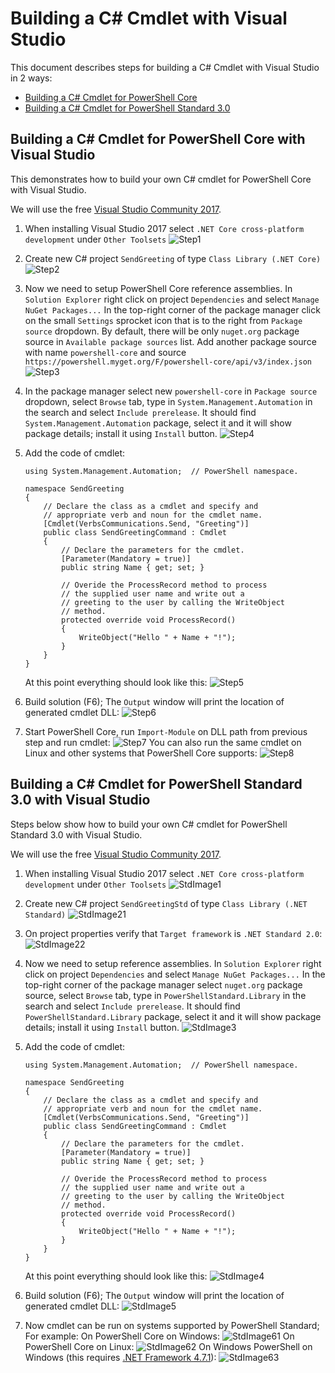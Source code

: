 # Building a C# Cmdlet with Visual Studio

This document describes steps for building a C# Cmdlet with Visual Studio in 2 ways:

* [Building a C# Cmdlet for PowerShell Core](#building-a-c-cmdlet-for-powershell-core-with-visual-studio)
* [Building a C# Cmdlet for PowerShell Standard 3.0](#building-a-c-cmdlet-for-powershell-standard-30-with-visual-studio)

## Building a C# Cmdlet for PowerShell Core with Visual Studio

This demonstrates how to build your own C# cmdlet for PowerShell Core with Visual Studio.

We will use the free [Visual Studio Community 2017](https://www.visualstudio.com/downloads).

1. When installing Visual Studio 2017 select `.NET Core cross-platform development` under `Other Toolsets`
  ![Step1](./Images/Step1.png)

1. Create new C# project `SendGreeting` of type `Class Library (.NET Core)`
  ![Step2](./Images/Step2.png)

1. Now we need to setup PowerShell Core reference assemblies.
  In `Solution Explorer` right click on project `Dependencies` and select `Manage NuGet Packages...`
In the top-right corner of the package manager click on the small `Settings` sprocket icon that is to the right from `Package source` dropdown.
By default, there will be only `nuget.org` package source in `Available package sources` list.
Add another package source with name `powershell-core` and source `https://powershell.myget.org/F/powershell-core/api/v3/index.json`
![Step3](./Images/Step3.png)

1. In the package manager select new `powershell-core` in `Package source` dropdown, select `Browse` tab, type in `System.Management.Automation` in the search and select `Include prerelease`.
  It should find `System.Management.Automation` package, select it and it will show package details; install it using `Install` button.
![Step4](./Images/Step4.png)

1. Add the code of cmdlet:
    ```CSharp
    using System.Management.Automation;  // PowerShell namespace.

    namespace SendGreeting
    {
        // Declare the class as a cmdlet and specify and
        // appropriate verb and noun for the cmdlet name.
        [Cmdlet(VerbsCommunications.Send, "Greeting")]
        public class SendGreetingCommand : Cmdlet
        {
            // Declare the parameters for the cmdlet.
            [Parameter(Mandatory = true)]
            public string Name { get; set; }

            // Overide the ProcessRecord method to process
            // the supplied user name and write out a
            // greeting to the user by calling the WriteObject
            // method.
            protected override void ProcessRecord()
            {
                WriteObject("Hello " + Name + "!");
            }
        }
    }
    ```
    At this point everything should look like this:
    ![Step5](./Images/Step5.png)

1. Build solution (F6); The `Output` window will print the location of generated cmdlet DLL:
  ![Step6](./Images/Step6.png)

1. Start PowerShell Core, run `Import-Module` on DLL path from previous step and run cmdlet:
  ![Step7](./Images/Step7.png)
You can also run the same cmdlet on Linux and other systems that PowerShell Core supports:
![Step8](./Images/Step8.png)

## Building a C# Cmdlet for PowerShell Standard 3.0 with Visual Studio

Steps below show how to build your own C# cmdlet for PowerShell Standard 3.0 with Visual Studio.

We will use the free [Visual Studio Community 2017](https://www.visualstudio.com/downloads).

1. When installing Visual Studio 2017 select `.NET Core cross-platform development` under `Other Toolsets`
  ![StdImage1](./Images/Step1.png)

1. Create new C# project `SendGreetingStd` of type `Class Library (.NET Standard)`
  ![StdImage21](./Images/Std21.png)

1. On project properties verify that `Target framework` is `.NET Standard 2.0`:
  ![StdImage22](./Images/Std22.png)

1. Now we need to setup reference assemblies.
  In `Solution Explorer` right click on project `Dependencies` and select `Manage NuGet Packages...`
In the top-right corner of the package manager select `nuget.org` package source, select `Browse` tab, type in `PowerShellStandard.Library` in the search and select `Include prerelease`.
It should find `PowerShellStandard.Library` package, select it and it will show package details; install it using `Install` button.
![StdImage3](./Images/Std3.png)

1. Add the code of cmdlet:
    ```CSharp
    using System.Management.Automation;  // PowerShell namespace.

    namespace SendGreeting
    {
        // Declare the class as a cmdlet and specify and
        // appropriate verb and noun for the cmdlet name.
        [Cmdlet(VerbsCommunications.Send, "Greeting")]
        public class SendGreetingCommand : Cmdlet
        {
            // Declare the parameters for the cmdlet.
            [Parameter(Mandatory = true)]
            public string Name { get; set; }

            // Overide the ProcessRecord method to process
            // the supplied user name and write out a
            // greeting to the user by calling the WriteObject
            // method.
            protected override void ProcessRecord()
            {
                WriteObject("Hello " + Name + "!");
            }
        }
    }
    ```
    At this point everything should look like this:
    ![StdImage4](./Images/Std4.png)

1. Build solution (F6); The `Output` window will print the location of generated cmdlet DLL:
  ![StdImage5](./Images/Std5.png)

1. Now cmdlet can be run on systems supported by PowerShell Standard;
  For example:
  On PowerShell Core on Windows:
![StdImage61](./Images/Std61.png)
On PowerShell Core on Linux:
![StdImage62](./Images/Std62.png)
On Windows PowerShell on Windows (this requires [.NET Framework 4.7.1](https://github.com/Microsoft/dotnet-framework-early-access/blob/master/instructions.md)):
![StdImage63](./Images/Std63.png)
